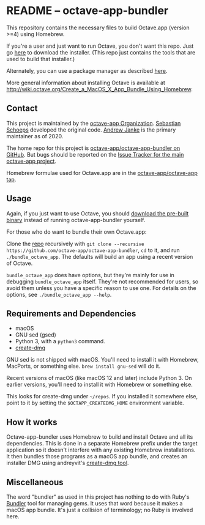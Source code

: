 # README – octave-app-bundler

This repository contains the necessary files to build Octave.app (version >=4) using Homebrew.

If you're a user and just want to run Octave, you don't want this repo. Just go [here](https://octave-app.github.io/Download.html) to download the installer. (This repo just contains the tools that are used to build that installer.)

Alternately, you can use a package manager as described [here](http://wiki.octave.org/Octave_for_MacOS_X).

More general information about installing Octave is available at <http://wiki.octave.org/Create_a_MacOS_X_App_Bundle_Using_Homebrew>.

## Contact

This project is maintained by the [octave-app Organization](https://github.com/octave-app).
[Sebastian Schoeps](https://github.com/schoeps) developed the original code. [Andrew Janke](https://github.com/apjanke) is the primary maintainer as of 2020.

The home repo for this project is [octave-app/octave-app-bundler on GitHub](https://github.com/octave-app/octave-app-bundler). But bugs should be reported on the [Issue Tracker for the main octave-app project](https://github.com/octave-app/octave-app/issues).

Homebrew formulae used for Octave.app are in the [octave-app/octave-app tap](https://github.com/octave-app/homebrew-octave-app).

## Usage

Again, if you just want to use Octave, you should [download the pre-built binary](https://octave-app.github.io/Download.html) instead of running octave-app-bundler yourself.

For those who do want to bundle their own Octave.app:

Clone the [repo](https://github.com/octave-app/octave-app-bundler) recursively with `git clone --recursive https://github.com/octave-app/octave-app-bundler`, `cd` to it, and run `./bundle_octave_app`. The defaults will build an app using a recent version of Octave.

`bundle_octave_app` does have options, but they're mainly for use in debugging `bundle_octave_app` itself. They're not recommended for users, so avoid them unless you have a specific reason to use one. For details on the options, see `./bundle_octave_app --help`.

## Requirements and Dependencies

* macOS
* GNU sed (gsed)
* Python 3, with a `python3` command.
* [create-dmg](https://github.com/create-dmg/create-dmg)

GNU sed is not shipped with macOS. You'll need to install it with Homebrew, MacPorts, or something else. `brew install gnu-sed` will do it.

Recent versions of macOS (like macOS 12 and later) include Python 3. On earlier versions, you'll need to install it with Homebrew or something else.

This looks for create-dmg under `~/repos`. If you installed it somewhere else, point to it by setting the `$OCTAPP_CREATEDMG_HOME` environment variable.

## How it works

Octave-app-bundler uses Homebrew to build and install Octave and all its dependencies. This is done in a separate Homebrew prefix under the target application so it doesn't interfere with any existing Homebrew installations. It then bundles those programs as a macOS app bundle, and creates an installer DMG using andreyvit's [create-dmg tool](https://github.com/andreyvit/create-dmg).

## Miscellaneous

The word "bundler" as used in this project has nothing to do with Ruby's [Bundler](https://bundler.io/) tool for managing gems. It uses that word because it makes a macOS app bundle. It's just a collision of terminology; no Ruby is involved here.
